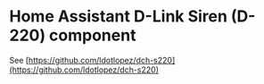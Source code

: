 # Home Assistant D-Link Siren (D-220) component

See [https://github.com/ldotlopez/dch-s220](https://github.com/ldotlopez/dch-s220)
